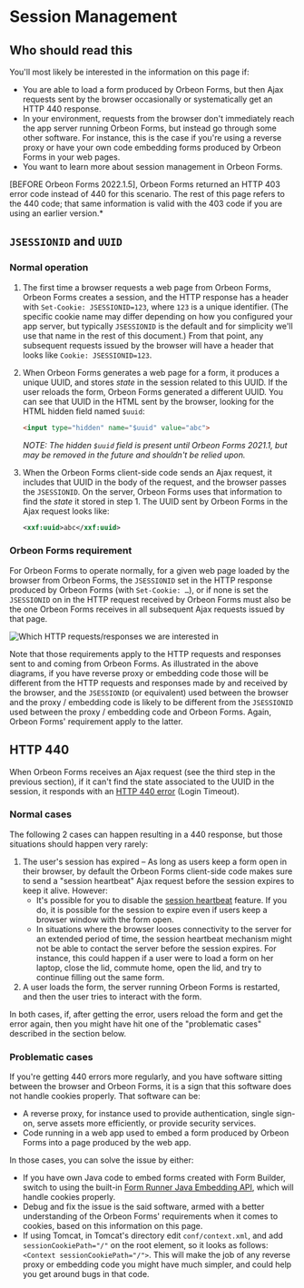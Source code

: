 # Session Management

## Who should read this

You'll most likely be interested in the information on this page if:

- You are able to load a form produced by Orbeon Forms, but then Ajax requests sent by the browser occasionally or systematically get an HTTP 440 response.
- In your environment, requests from the browser don't immediately reach the app server running Orbeon Forms, but instead go through some other software. For instance, this is the case if you're using a reverse proxy or have your own code embedding forms produced by Orbeon Forms in your web pages.
- You want to learn more about session management in Orbeon Forms.

[BEFORE Orbeon Forms 2022.1.5], Orbeon Forms returned an HTTP 403 error code instead of 440 for this scenario. The rest of this page refers to the 440 code; that same information is valid with the 403 code if you are using an earlier version.*

## `JSESSIONID` and `UUID`

### Normal operation

1. The first time a browser requests a web page from Orbeon Forms, Orbeon Forms creates a session, and the HTTP response has a header with `Set-Cookie: JSESSIONID=123`, where `123` is a unique identifier. (The specific cookie name may differ depending on how you configured your app server, but typically `JSESSIONID` is the default and for simplicity we'll use that name in the rest of this document.) From that point, any subsequent requests issued by the browser will have a header that looks like `Cookie: JSESSIONID=123`.

2. When Orbeon Forms generates a web page for a form, it produces a unique UUID, and stores *state* in the session related to this UUID. If the user reloads the form, Orbeon Forms generated a different UUID. You can see that UUID in the HTML sent by the browser, looking for the HTML hidden field named `$uuid`:
 
    ```html
    <input type="hidden" name="$uuid" value="abc">
    ```
   
    *NOTE: The hidden `$uuid` field is present until Orbeon Forms 2021.1, but may be removed in the future and shouldn't be relied upon.*

3. When the Orbeon Forms client-side code sends an Ajax request, it includes that UUID in the body of the request, and the browser passes the `JSESSIONID`. On the server, Orbeon Forms uses that information to find the *state* it stored in step 1. The UUID sent by Orbeon Forms in the Ajax request looks like:

    ```xml
    <xxf:uuid>abc</xxf:uuid>
    ```
    
### Orbeon Forms requirement

For Orbeon Forms to operate normally, for a given web page loaded by the browser from Orbeon Forms, the `JSESSIONID` set in the HTTP response produced by Orbeon Forms (with `Set-Cookie: …`), or if none is set the `JSESSIONID` on in the HTTP request received by Orbeon Forms must also be the one Orbeon Forms receives in all subsequent Ajax requests issued by that page.

![Which HTTP requests/responses we are interested in](../images/session-where.png)

Note that those requirements apply to the HTTP requests and responses sent to and coming from Orbeon Forms. As illustrated in the above diagrams, if you have reverse proxy or embedding code those will be different from the HTTP requests and responses made by and received by the browser, and the `JSESSIONID` (or equivalent) used between the browser and the proxy / embedding code is likely to be different from the `JSESSIONID` used between the proxy / embedding code and Orbeon Forms. Again, Orbeon Forms' requirement apply to the latter.

## HTTP 440

When Orbeon Forms receives an Ajax request (see the third step in the previous section), if it can't find the state associated to the UUID in the session, it responds with an [HTTP 440 error](https://en.wikipedia.org/wiki/List_of_HTTP_status_codes#4xx_client_errors) (Login Timeout).

### Normal cases

The following 2 cases can happen resulting in a 440 response, but those situations should happen very rarely:

1. The user's session has expired – As long as users keep a form open in their browser, by default the Orbeon Forms client-side code makes sure to send a "session heartbeat" Ajax request before the session expires to keep it alive. However:
    - It's possible for you to disable the [session heartbeat](state-handling.md#session-heartbeat) feature. If you do, it is possible for the session to expire even if users keep a browser window with the form open.
    - In situations where the browser looses connectivity to the server for an extended period of time, the session heartbeat mechanism might not be able to contact the server before the session expires. For instance, this could happen if a user were to load a form on her laptop, close the lid, commute home, open the lid, and try to continue filling out the same form.
2. A user loads the form, the server running Orbeon Forms is restarted, and then the user tries to interact with the form.

In both cases, if, after getting the error, users reload the form and get the error again, then you might have hit one of the "problematic cases" described in the section below.

### Problematic cases

If you're getting 440 errors more regularly, and you have software sitting between the browser and Orbeon Forms, it is a sign that this software does not handle cookies properly. That software can be:

- A reverse proxy, for instance used to provide authentication, single sign-on, serve assets more efficiently, or provide security services.
- Code running in a web app used to embed a form produced by Orbeon Forms into a page produced by the web app.

In those cases, you can solve the issue by either:

- If you have own Java code to embed forms created with Form Builder, switch to using the built-in [Form Runner Java Embedding API](../../form-runner/link-embed/java-api.md), which will handle cookies properly.
- Debug and fix the issue is the said software, armed with a better understanding of the Orbeon Forms' requirements when it comes to cookies, based on this information on this page.
- If using Tomcat, in Tomcat's directory edit `conf/context.xml`, and add `sessionCookiePath="/"` on the root element, so it looks as follows: `<Context sessionCookiePath="/">`. This will make the job of any reverse proxy or embedding code you might have much simpler, and could help you get around bugs in that code.

